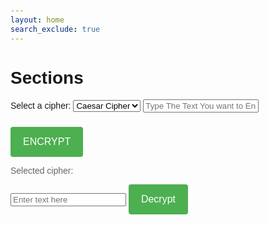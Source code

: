 ```yaml
---
layout: home
search_exclude: true
---
```

<head>
    <title>Flask Button Example</title>
    <link rel="stylesheet" href="assets/style/css/style.css">
    <style>
        /* Styles for the body */
        body {
            font-family: Arial, sans-serif;
            padding: 20px;
        }
        /* Styles for h2 elements */
        h2 {
            color: #333366;
            margin-bottom: 20px;
        }
        /* Styles for p elements */
        p {
            color: #666666;
        }
        /* Styles for buttons */
        button {
            background-color: #4CAF50; /* Green */
            color: white;
            padding: 15px 20px;
            border: none;
            border-radius: 4px;
            cursor: pointer;
            font-size: 16px;
        }
        button:hover {
            background-color: #45a049;
            transform: scale(1.1);
            transition: transform 0.3s ease;
        }
        
        /* Styles for the #firstSection */
        #firstSection {
            background-color: #f2f2f2;
            padding: 20px;
            border-radius: 4px;
            margin-bottom: 20px;
        }
        
        @keyframes colorChange {
            0% { color: black; }
            50% { color: grey; }
            100% { color: black; }
        }

        #firstText {
            animation: colorChange 2s infinite;
        }
    </style>

</head>
<head>
    <meta charset="UTF-8">
    <meta name="viewport" content="width=device-width, initial-scale=1.0">
    <title>Click Counter</title>
    <style>
        #firstSection {
            text-align: center;
            padding: 50px;
            border: 1px solid #ccc;
            margin: 20px auto;
            width: 400px;
        }
        #button1 {
            background-color: #4CAF50;
            color: white;
            border: none;
            padding: 10px 20px;
            text-align: center;
            text-decoration: none;
            display: inline-block;
            font-size: 16px;
            margin: 4px 2px;
            cursor: pointer;
        }
    </style>
</head>



# Sections

<html>
<head>
    <title>Dropdown Box Example</title>
</head>
<html lang="en">
<head>
    <meta charset="UTF-8">
    <meta name="viewport" content="width=device-width, initial-scale=1.0">
    <title>Cipher Selection</title>
</head>


<!-- This is the Encryption Code -->
<body>
    <!-- This is the dropdown box with all the options -->
    <label for="ciphers">Select a cipher:</label>   
    <select id="ciphers">
        <option value="caesar">Caesar Cipher</option>
        <option value="RSA">RSA</option>
        <option value="hexadecimal">Hexadecimal</option>
        <option value="binary">Binary</option>
        <option value="substitution">Substitution</option>
        <option value="morse">morse</option>
    </select>
    <input type="text" id="Encryptinput" placeholder="Type The Text You want to Encrypt">
    <h3 id="encrypted"></h3>
    <button onclick="Encrypt()">ENCRYPT</button>
    <p>Selected cipher: <span id="selectedCipher"></span>
    </p>
    <script>
        function Encrypt() {
            console.log("Encrypt function called");
            const dropdown = document.getElementById("ciphers");
            const selectedCipher = document.getElementById("selectedCipher");
            // Get the input text outside the switch statement
            var inputText = document.getElementById('Encryptinput').value;
            // Depending on the selected option, interact with different backends
            const selectedOption = dropdown.value;
            selectedCipher.textContent = selectedOption;
            switch (selectedOption) {
                case "caesar": // Ceasar Encryption making connection to backend
                    console.log("Encrypt caesar function called");
                    fetch('http://localhost:8080/caesarencrypt', {
                        method: 'POST',
                        headers: {
                            'Content-Type': 'application/json',
                        },
                        body: JSON.stringify({ text: inputText }),
                    })
                    .then(response => response.text())
                    .then(data => {
                        console.log('Success:', data);
                        var txt = document.getElementById("encrypted");
                        txt.innerText = JSON.parse(data);
                    })
                    .catch(error => {
                        console.error('Error:', error);
                    });
                    break;
                case "RSA": // RSA Encryption making connection to backend
                    console.log("Encrypt RSA function called");
                    fetch('http://localhost:8080/rsaencrypt', {
                        method: 'POST',
                        timeout: 1000000,
                        headers: {
                            'Content-Type': 'application/json',
                        },
                        body: JSON.stringify({ text: inputText }),
                    })
                    .then(response => response.text())
                    .then(data => {
                        console.log('Success:', data);
                        var txt = document.getElementById("encrypted");
                        txt.innerText = JSON.parse(data);
                    })
                    .catch(error => {
                        console.error('Error:', error);
                    });
                    break;
                case "hexadecimal": // Hexadecimal Encryption making connection to backend
                    console.log("Encrypt RSA function called");
                    fetch('http://localhost:8080/hexencrypt', {
                        method: 'POST',
                        headers: {
                            'Content-Type': 'application/json',
                        },
                        body: JSON.stringify({ text: inputText }),
                    })
                    .then(response => response.text())
                    .then(data => {
                        console.log('Success:', data);
                        var txt = document.getElementById("encrypted");
                        txt.innerText = JSON.parse(data);
                    })
                    .catch(error => {
                        console.error('Error:', error);
                    });
                    break;
                case "binary": // Binary Encryption making connection to backend
                    console.log("Encrypt RSA function called");
                    fetch('http://localhost:8080/binaryencrypt', {
                        method: 'POST',
                        headers: {
                            'Content-Type': 'application/json',
                        },
                        body: JSON.stringify({ text: inputText }),
                    })
                    .then(response => response.text())
                    .then(data => {
                        console.log('Success:', data);
                        var txt = document.getElementById("encrypted");
                        txt.innerText =JSON.parse(data);
                    })
                    .catch(error => {
                        console.error('Error:', error);
                    });
                    break;
                case "substitution":
                    console.log("Encrypt RSA function called");
                    fetch('http://localhost:8080/subencrypt', {
                        method: 'POST',
                        headers: {
                            'Content-Type': 'application/json',
                        },
                        body: JSON.stringify({ text: inputText }),
                    })
                    .then(response => response.text())
                    .then(data => {
                        console.log('Success:', data);
                        var txt = document.getElementById("encrypted");
                        txt.innerText = JSON.parse(data);
                    })
                    .catch(error => {
                        console.error('Error:', error);
                    });
                    break;
                case "morse":
                    console.log("Encrypt RSA function called");
                    fetch('http://localhost:8080/morseencrypt', {
                        method: 'POST',
                        headers: {
                            'Content-Type': 'application/json',
                        },
                        body: JSON.stringify({ text: inputText }),
                    })
                    .then(response => response.text())
                    .then(data => {
                        console.log('Success:', data);
                        var txt = document.getElementById("encrypted");
                        txt.innerText = JSON.parse(data);
                    })
                    .catch(error => {
                        console.error('Error:', error);
                    });
                    break;
                default:
                    // Handle any other cases or errors
                    break;
            }
        }
    </script>
</body>




</html> 


 <!-- Testing out the Ceasar Cipher connection to the backend -->
<html>
<head>
    <title>Classify the Cipher being used</title>
</head>
<body>
    <input type="text" id="textInput" placeholder="Enter text here">
    <button onclick="sendData()">Decrypt</button>
    <h3 id="Decryptor"></h3>

<script>
    function sendData() {
    var inputText = document.getElementById('textInput').value;
    fetch('http://localhost:8080/decryption', {
        method: 'POST', // or 'GET'
        headers: {
            'Content-Type': 'application/json',
        },
        body: JSON.stringify({text: inputText}),
        })
    .then(response => response.text())
    .then(data => {
        console.log('Success:', data);
        var txt = document.getElementById("Decryptor")
        txt.innerText = data;
        })
    .catch(error => {
        console.error('Error:', error);
        });
    }
</script>




</body>
</html>
